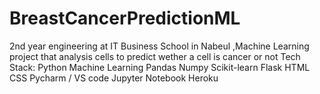 # BreastCancerPredictionML
2nd year engineering  at IT Business School in Nabeul ,Machine Learning project  that analysis cells to predict wether a cell is cancer or not 
Tech Stack: 
  Python
  Machine Learning
  Pandas
  Numpy
  Scikit-learn
  Flask
  HTML
  CSS
  Pycharm / VS code 
  Jupyter Notebook 
  Heroku
